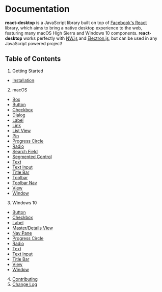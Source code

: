 # Documentation

**react-desktop** is a JavaScript library built on top of [Facebook's React](https://facebook.github.io/react/) library, 
which aims to bring a native desktop experience to the web, featuring many macOS High Sierra and Windows 10 components. 
**react-desktop** works perfectly with [NW.js](http://nwjs.io) and [Electron.js](http://electron.atom.io), but 
can be used in any JavaScript powered project!

## Table of Contents

1. Getting Started
  * [Installation](/docs/getting-started/installation.md)
2. macOS
  * [Box](/docs/mac-os/box.md)
  * [Button](/docs/mac-os/button.md)
  * [Checkbox](/docs/mac-os/checkbox.md)
  * [Dialog](/docs/mac-os/dialog.md)
  * [Label](/docs/mac-os/label.md)
  * [Link](/docs/mac-os/link.md)
  * [List View](/docs/mac-os/list-view.md)
  * [Pin](/docs/mac-os/pin.md)
  * [Progress Circle](/docs/mac-os/progress-circle.md)
  * [Radio](/docs/mac-os/radio.md)
  * [Search Field](/docs/mac-os/search-field.md)
  * [Segmented Control](/docs/mac-os/segmented-control.md)
  * [Text](/docs/mac-os/text.md)
  * [Text Input](/docs/mac-os/text-input.md)
  * [Title Bar](/docs/mac-os/title-bar.md)
  * [Toolbar](/docs/mac-os/toolbar.md)
  * [Toolbar Nav](/docs/mac-os/toolbar-nav.md)
  * [View](/docs/mac-os/view.md)
  * [Window](/docs/mac-os/window.md)
3. Windows 10
  * [Button](/docs/windows/button.md)
  * [Checkbox](/docs/windows/checkbox.md)
  * [Label](/docs/windows/label.md)
  * [Master/Details View](/docs/windows/master-details-view.md)
  * [Nav Pane](/docs/windows/nav-pane.md)
  * [Progress Circle](/docs/windows/progress-circle.md)
  * [Radio](/docs/windows/radio.md)
  * [Text](/docs/windows/text.md)
  * [Text Input](/docs/windows/text-input.md)
  * [Title Bar](/docs/windows/title-bar.md)
  * [View](/docs/windows/view.md)
  * [Window](/docs/windows/window.md)
4. [Contributing](/CONTRIBUTING.md)
5. [Change Log](/CHANGELOG.md)

<!---
4. Advanced Usage
 * [Electron.js](/docs/advanced-usage/electron-js.md)
 * [NW.js](/docs/advanced-usage/nw-js.md)
5. [Testing](/docs/testing.md)
6. [Frequently Asked Questions](/docs/faq.md)
-->
